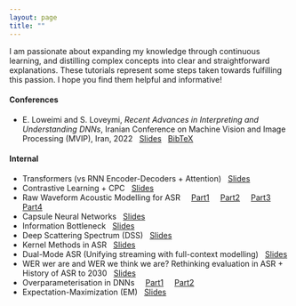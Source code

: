 ```yaml
---
layout: page
title: ""
---
```


I am passionate about expanding my knowledge through continuous learning, and distilling complex concepts into clear and straightforward explanations. These tutorials represent some steps taken towards fulfilling this passion. <!-- , with the hope of making learning accessible and enjoyable for others --> I hope you find them helpful and informative!

#### Conferences ####
  * E. Loweimi and S. Loveymi, *Recent Advances in Interpreting and Understanding DNNs*, Iranian Conference on Machine Vision and Image Processing (MVIP), Iran, 2022 &nbsp; [Slides](/files/Tutorials/MVIP2022_W5_RecentAdvances.pdf) &nbsp; [BibTeX](/files/others/mvip2022.bib) 

#### Internal ####
  * Transformers (vs RNN Encoder-Decoders + Attention) &nbsp; [Slides](/files/Tutorials/Transformers_ErfanLoweimi.pdf)
  * Contrastive Learning + CPC &nbsp; [Slides](/files/Tutorials/ContrastiveLearning_ErfanLoweimi.pdf)
  * Raw Waveform Acoustic Modelling for ASR &nbsp; &nbsp; [Part1](/files/Tutorials/Raw_Part_I.pdf) &nbsp; &nbsp; [Part2](/files/Tutorials/Raw_Part_II.pdf) &nbsp; &nbsp; [Part3](/files/Tutorials/Raw_Part_III.pdf) &nbsp; &nbsp; [Part4](/files/Tutorials/Raw_Part_IV.pdf)
  * Capsule Neural Networks &nbsp; [Slides](/files/Tutorials/CapsuleNet_ErfanLoweimi.pdf)
  * Information Bottleneck &nbsp; [Slides](/files/Tutorials/InformationBottleneck_ErfanLoweimi.pdf)
  * Deep Scattering Spectrum (DSS) &nbsp; [Slides](/files/Tutorials/DSS_ErfanLoweimi.pdf)
  * Kernel Methods in ASR &nbsp; [Slides](/files/Tutorials/KernelMethods4ASR_ErfanLoweimi.pdf)
  * Dual-Mode ASR (Unifying streaming with full-context modelling) &nbsp; [Slides](/files/Tutorials/DualMode_ASR_ErfanLoweimi.pdf)
  * WER wer are and WER we think we are? Rethinking evaluation in ASR + History of ASR to 2030 &nbsp; [Slides](/files/Tutorials/WER_all_ErfanLoweimi.pdf)
  * Overparameterisation in DNNs &nbsp; &nbsp; [Part1](/files/Tutorials/OverParam1.pdf) &nbsp; &nbsp; [Part2](/files/Tutorials/OverParam2.pdf)
  * Expectation-Maximization (EM) &nbsp; [Slides](/files/Tutorials/EM_ErfanLoweimi.pdf)
